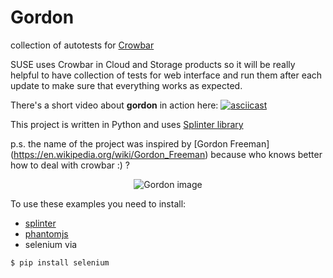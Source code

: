 # Gordon
collection of autotests for [Crowbar](https://github.com/crowbar/crowbar)

SUSE uses Crowbar in Cloud and Storage products so it will be really helpful to have collection of tests for web interface and run them after each update to make sure that everything works as expected. 

There's a short video about **gordon** in action here:
[![asciicast](https://asciinema.org/a/3rov78z1vns1n5a7jpn37n55s.png)](https://asciinema.org/a/3rov78z1vns1n5a7jpn37n55s)

This project is written in Python and uses [Splinter library](https://splinter.readthedocs.io/en/latest/)

p.s. the name of the project was inspired by [Gordon Freeman] (https://en.wikipedia.org/wiki/Gordon_Freeman) because who knows better how to deal with crowbar :) ? 
<p align="center">
  <img src="https://raw.githubusercontent.com/Evalle/gordon/master/gordon.jpg?raw=true" alt="Gordon image"/>
</p>

To use these examples you need to install:
- [splinter](https://github.com/cobrateam/splinter)
- [phantomjs](http://phantomjs.org/)
- selenium via 
```
$ pip install selenium
```
